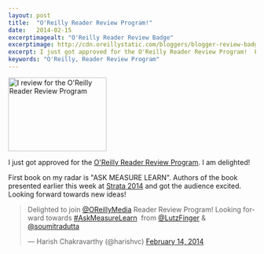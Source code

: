 ```yaml
---
layout: post
title:  "O'Reilly Reader Review Program!"
date:   2014-02-15
excerptimagealt: "O'Reilly Reader Review Badge"
excerptimage: http://cdn.oreillystatic.com/bloggers/blogger-review-badge-125.png" border="0" width="125" height="125
excerpt: I just got approved for the O'Reilly Reader Review Program!  First book on my radar is "ASK MEASURE LEARN"
keywords: "O'Reilly, Reader Review Program"
---
```


<a href="http://oreilly.com/bloggers/?cmp=ex-orm-blgr-harish-chakravarthy"><img alt="I review for the O'Reilly Reader Review Program" src="http://cdn.oreillystatic.com/bloggers/blogger-review-badge-200.png" border="0" width="200" height="150"></a>

I just got approved for the <a href="http://oreilly.com/bloggers">O'Reilly Reader Review Program</a>. I am delighted! 

First book on my radar is "ASK MEASURE LEARN". Authors of the book presented earlier this week at <a href="http://strataconf.com/strata2014">Strata 2014</a> 
and got the audience excited. Looking forward towards new ideas! 

<blockquote class="twitter-tweet" lang="en"><p>Delighted to join <a href="https://twitter.com/OReillyMedia">@OReillyMedia</a> Reader Review Program! Looking forward towards <a href="https://twitter.com/search?q=%23AskMeasureLearn&amp;src=hash">#AskMeasureLearn</a>  from <a href="https://twitter.com/LutzFinger">@LutzFinger</a> &amp; <a href="https://twitter.com/soumitradutta">@soumitradutta</a> </p>&mdash; Harish Chakravarthy (@harishvc) <a href="https://twitter.com/harishvc/statuses/434420681523339264">February 14, 2014</a></blockquote>
<script async src="//platform.twitter.com/widgets.js" charset="utf-8"></script>
